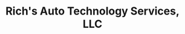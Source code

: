 ---
title: "Rich's Auto Technology Services, LLC"
url: /west-melbourne/richs-auto-technology-services-llc/
shop: car repair
---